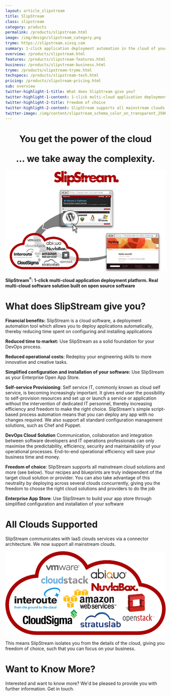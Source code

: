 ```yaml
---
layout: article_slipstream
title: SlipStream
class: slipstream
category: products
permalink: /products/slipstream.html
image: /img/design/slipstream_category.png
tryme: https://slipstream.sixsq.com
summary: 1-click application deployment automation in the cloud of your choice. An open source solution to build your own app store and DevOps process.
overview: /products/slipstream.html
features: /products/slipstream-features.html
business: /products/slipstream-business.html
tryme: /products/slipstream-tryme.html
techspecs: /products/slipstream-tech.html
pricing: /products/slipstream-pricing.html
sub: overview
twitter-highlight-1-title: What does SlipStream give you?
twitter-highlight-1-content: 1-click multi-cloud application deployment platform. Real multi-cloud software solution built on open source software
twitter-highlight-2-title: Freedom of choice
twitter-highlight-2-content: SlipStream supports all mainstream clouds.
twitter-image: /img/content/slipstream_schema_color_on_transparent_2500px.png
---
```


<h1 class="slogan" align="center">You get the power of the cloud<p></p>... we take away the complexity.</h1>

<p align="center"><img src="/img/content/slipstream-overview.png" alt="SlipStream overview" width="700" /></p>

**SlipStream<sup>®</sup>: 1-click multi-cloud application deployment platform. Real multi-cloud software solution built on open source software**

What does SlipStream give you?
=========

**Financial benefits:** SlipStream is a cloud software, a deployment automation tool which allows you to deploy applications automatically, thereby reducing time spent on configuring and installing applications

**Reduced time to market:** Use SlipStream as a solid foundation for your DevOps process.

**Reduced operational costs:** Redeploy your engineering skills to more innovative and creative tasks.

**Simplified configuration and installation of your software:** Use SlipStream as your Enterprise Open App Store.

**Self-service Provisioning**: Self service IT, commonly known as cloud self service, is becoming increasingly important. It gives end user the possibility to self-provision resources and set up or launch a service or application without the intervention of dedicated IT personnel, thereby increasing efficiency and freedom to make the right choice. SlipStream's simple script-based process automation means that you can deploy any app with no changes required. We also support all standard configuration management solutions, such as Chef and Puppet.

**DevOps Cloud Solution** Communication, collaboration and integration between software developers and IT operations professionals can only maximise the predictability, efficiency, security and maintainability of your operational processes. End-to-end operational efficiency will save your business time and money.

**Freedom of choice**: SlipStream supports all mainstream cloud solutions and more (see below). Your recipes and blueprints are truly independent of the target cloud solution or provider. You can also take advantage of this neutrality by deploying across several clouds concurrently, giving you the freedom to choose the right cloud solutions and providers to do the job

**Enterprise App Store**: Use SlipStream to build your app store through simplified configuration and installation of your software

All Clouds Supported
========

SlipStream communicates with IaaS clouds services via a connector architecture. We now support all mainstream clouds.

<p align="center"><img src="/img/content/cloud_providers_color_on_transparent_1000px.png" alt="SlipStream Supported Clouds" width="600" /></p>

This means SlipStream isolates you from the details of the cloud, giving you freedom of choice, such that you can focus on your business.

Want to Know More?
====

Interested and want to know more? We'd be pleased to provide you with further information. Get in touch.

<span class='contact-us-placeholder'></span>
